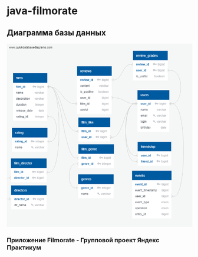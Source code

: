 # java-filmorate
## Диаграмма базы данных
![Database Diagram](/QuickDBD-filmorate.png)

### Приложение Filmorate - Групповой проект Яндекс Практикум